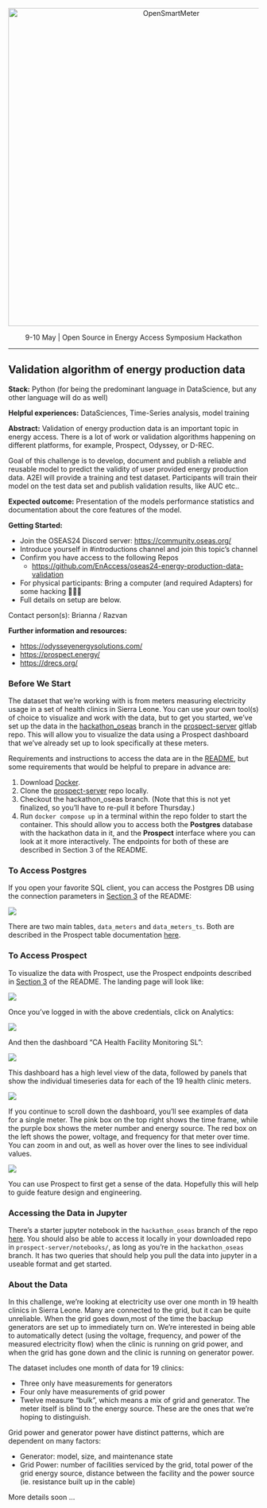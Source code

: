 <p align="center">
  <a href="https://github.com/EnAccess/OpenSmartMeter">
    <img
      src="https://drive.google.com/uc?id=1gtL_p7l3HbOcCzc09A7KW5d7B5qn-BDs"
      alt="OpenSmartMeter"
      width="640"
    >
  </a>
</p>
<p align="center">
    9-10 May | Open Source in Energy Access Symposium Hackathon
</p>

---

## Validation algorithm of energy production data

**Stack:** Python (for being the predominant language in DataScience, but any other language will do as well)

**Helpful experiences:** DataSciences, Time-Series analysis, model training

**Abstract:** Validation of energy production data is an important topic in energy access. There is a lot of work or validation algorithms happening on different platforms, for example, Prospect, Odyssey, or D-REC.

Goal of this challenge is to develop, document and publish a reliable and reusable model to predict the validity of user provided energy production data.
A2EI will provide a training and test dataset. Participants will train their model on the test data set and publish validation results, like AUC etc..

**Expected outcome:** Presentation of the models performance statistics and documentation about the core features of the model.

**Getting Started:**
- Join the OSEAS24 Discord server: https://community.oseas.org/
- Introduce yourself in #introductions channel and join this topic’s channel
- Confirm you have access to the following Repos
  - https://github.com/EnAccess/oseas24-energy-production-data-validation
- For physical participants: Bring a computer (and required Adapters) for some hacking 🤖🧑‍💻
- Full details on setup are below.

Contact person(s): Brianna / Razvan

**Further information and resources:**

- https://odysseyenergysolutions.com/
- https://prospect.energy/
- https://drecs.org/


### Before We Start
The dataset that we’re working with is from meters measuring electricity usage in a set of health clinics in Sierra Leone.  You can use your own tool(s) of choice to visualize and work with the data, but to get you started, we’ve set up the data in the [hackathon_oseas](https://gitlab.com/prospect-energy/prospect-server/-/tree/hackathon_oseas?ref_type=heads) branch in the [prospect-server](https://gitlab.com/prospect-energy/prospect-server) gitlab repo.  This will allow you to visualize the data using a Prospect dashboard that we’ve already set up to look specifically at these meters.

Requirements and instructions to access the data are in the [README](https://gitlab.com/prospect-energy/prospect-server), but some requirements that would be helpful to prepare in advance are:
1. Download [Docker](https://docs.docker.com/get-docker/).
1. Clone the [prospect-server](https://gitlab.com/prospect-energy/prospect-server) repo locally.
1. Checkout the hackathon_oseas branch.  (Note that this is not yet finalized, so you’ll have to re-pull it before Thursday.)
1. Run `docker compose up` in a terminal within the repo folder to start the container.  This should allow you to access both the **Postgres** database with the hackathon data in it, and the **Prospect** interface where you can look at it more interactively.  The endpoints for both of these are described in Section 3 of the README.


### To Access Postgres
If you open your favorite SQL client, you can access the Postgres DB using the connection parameters in [Section 3](https://gitlab.com/prospect-energy/prospect-server#3-overview-about-all-endpoints) of the README:

![](jpg/01_postgres.jpg)

There are two main tables, `data_meters` and `data_meters_ts`.  Both are described in the Prospect table documentation [here](https://app.prospect.energy/docs).

### To Access Prospect
To visualize the data with Prospect, use the Prospect endpoints described in [Section 3](https://gitlab.com/prospect-energy/prospect-server#3-overview-about-all-endpoints) of the README.  The landing page will look like:

![](jpg/01_prospect.jpg)

Once you’ve logged in with the above credentials, click on Analytics:

![](jpg/02_prospect.jpg)

And then the dashboard “CA Health Facility Monitoring SL”:

![](jpg/03_prospect.jpg)

This dashboard has a high level view of the data, followed by panels that show the individual timeseries data for each of the 19 health clinic meters.

![](jpg/04_prospect.jpg)

If you continue to scroll down the dashboard, you’ll see examples of data for a single meter.  The pink box on the top right shows the time frame, while the purple box shows the meter number and energy source.   The red box on the left shows the power, voltage, and frequency for that meter over time.  You can zoom in and out, as well as hover over the lines to see individual values.

![](jpg/05_prospect.jpg)

You can use Prospect to first get a sense of the data.  Hopefully this will help to guide feature design and engineering.


### Accessing the Data in Jupyter
There’s a starter jupyter notebook in the `hackathon_oseas` branch of the repo [here](https://gitlab.com/prospect-energy/prospect-server/-/tree/hackathon_oseas/notebooks?ref_type=heads).  You should also be able to access it locally in your downloaded repo in `prospect-server/notebooks/`, as long as you’re in the `hackathon_oseas` branch.  It has two queries that should help you pull the data into jupyter in a useable format and get started.


### About the Data
In this challenge, we’re looking at electricity use over one month in 19 health clinics in Sierra Leone.  Many are connected to the grid, but it can be quite unreliable.  When the grid goes down,most of the time the backup generators are set up to immediately turn on.  We’re interested in being able to automatically detect (using the voltage, frequency, and power of the measured electricity flow) when the clinic is running on grid power, and when the grid has gone down and the clinic is running on generator power. 

The dataset includes one month of data for 19 clinics:
- Three only have measurements for generators
- Four only have measurements of grid power
- Twelve measure “bulk”, which means a mix of grid and generator.  The meter itself is blind to the energy source.  These are the ones that we’re hoping to distinguish.

Grid power and generator power have distinct patterns, which are dependent on many factors:
- Generator: model, size, and maintenance state
- Grid Power: number of facilities serviced by the grid, total power of the grid energy source, distance between the facility and the power source (ie. resistance built up in the cable)

More details soon …
